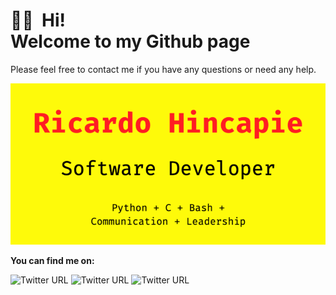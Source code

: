👋🏼 &nbsp;Hi! </br> Welcome to my Github page
=====
Please feel free to contact me if you have any questions or need any help.</br>

![Presentation](Presentation.png)</br>

**You can find me on:**

![Twitter URL](https://img.shields.io/twitter/url?color=informational&label=LinkedIn&logo=blue&logoColor=blue&style=for-the-badge&url=https%3A%2F%2Fwww.linkedin.com%2Fin%2Fricardohincapie%2F) ![Twitter URL](https://img.shields.io/twitter/url?color=success&label=Torre&style=for-the-badge&url=https%3A%2F%2Fbio.torre.co%2FRicarHincapie) ![Twitter URL](https://img.shields.io/twitter/url?label=Twitter&style=for-the-badge&url=https%3A%2F%2Ftwitter.com%2FRicarHincapie) 
